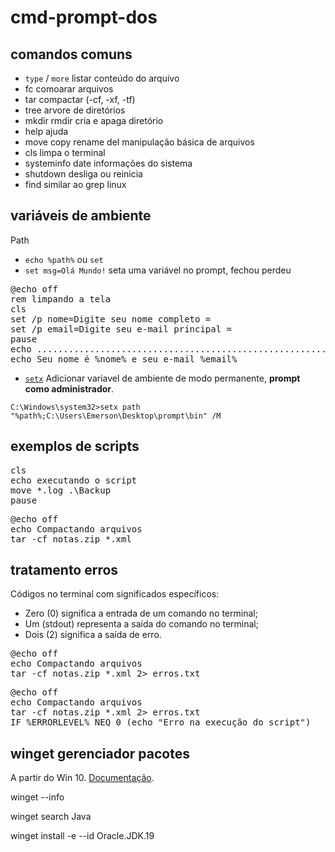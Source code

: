# cmd-prompt-dos

## comandos comuns
- `type` / `more` listar conteúdo do arquivo
- fc  comoarar arquivos
- tar compactar (-cf, -xf, -tf)
- tree arvore de diretórios
- mkdir rmdir cria e apaga diretório
- help ajuda
- move copy rename del manipulação básica de arquivos
- cls limpa o terminal
- systeminfo date informações do sistema
- shutdown desliga ou reinicia
- find similar ao grep linux

## variáveis de ambiente 
Path
- `echo %path%` ou `set`
- `set msg=Olá Mundo!`
seta uma variável no prompt, fechou perdeu

<pre>
@echo off 
rem limpando a tela
cls
set /p nome=Digite seu nome completo =
set /p email=Digite seu e-mail principal =
pause
echo ..................................................................................
echo Seu nome é %nome% e seu e-mail %email%
</pre>

- [`setx`](https://learn.microsoft.com/pt-br/windows-server/administration/windows-commands/setx)
Adicionar variavel de ambiente de modo permanente, **prompt como administrador**.

`C:\Windows\system32>setx path "%path%;C:\Users\Emerson\Desktop\prompt\bin" /M`

## exemplos de scripts
<pre>
cls
echo executando o script
move *.log .\Backup
pause
</pre>

<pre>
@echo off
echo Compactando arquivos
tar -cf notas.zip *.xml
</pre>

## tratamento erros
Códigos no terminal com significados específicos:
- Zero (0) significa a entrada de um comando no terminal;
- Um (stdout) representa a saída do comando no terminal;
- Dois (2) significa a saída de erro.

<pre>
@echo off
echo Compactando arquivos
tar -cf notas.zip *.xml 2> erros.txt
</pre>

<pre>
@echo off
echo Compactando arquivos
tar -cf notas.zip *.xml 2> erros.txt
IF %ERRORLEVEL% NEQ 0 (echo "Erro na execução do script")
</pre>

## winget gerenciador pacotes
A partir do Win 10. [Documentação](https://learn.microsoft.com/pt-br/windows/package-manager/winget/).

winget --info

winget search Java

winget install -e --id Oracle.JDK.19



